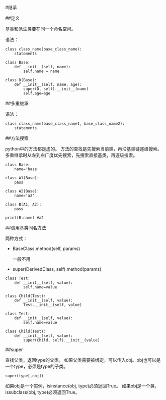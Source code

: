 #继承

##定义

基类和派生类要在同一个命名空间。

语法：

```
class class_name(base_class_name):
    statements
```

```
class Base:
    def __init__(self, name):
        self.name = name

class D(Base):
    def __init__(self, name, age):
        super(D, self).__init__(name)
        self.age=age
```

##多重继承

语法：

```
class class_name(base_class_name1, base_class_name2):
    statements
```

##方法搜索

python中的方法都是虚的。
方法的查找是先搜索当前类，再沿基类链逐级搜索。
多重继承时从左到右广度优先搜索，先搜索直接基类，再逐级搜索。

```
class Base:
    name='base'

class A1(Base):
    pass

class A2(Base):
    name='a2'

class B(A1, A2):
    pass

print(B.name) #a2
```

##调用基类同名方法

两种方式：

+   BaseClass.method(self, params)

    一般不用

+   super(DerivedClass, self).method(params)

```
class Test:
    def __init__(self, value):
        self.name=value
        
class Child(Test):
    def __init__(self, value):
        Test.__init__(self, value)
```

```
class Test:
    def __init__(self, value):
        self.name=value
        
class Child(Test):
    def __init__(self, value):
        super(Child, self).__init__(value)
```

##super

查找父类，返回type的父类。
如果父类需要被绑定，可以传入obj。obj也可以是一个type，必须是type的子类。

`super(type[,obj])`

如果obj是一个实例，isinstance(obj, type)必须返回True。
如果obj是一个类，issubclass(obj, type)必须返回True。


